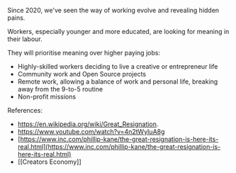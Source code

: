 Since 2020, we've seen the way of working evolve and revealing hidden pains.

Workers, especially younger and more educated, are looking for meaning in their labour.

They will prioritise meaning over higher paying jobs:

- Highly-skilled workers deciding to live a creative or entrepreneur life
- Community work and Open Source projects
- Remote work, allowing a balance of work and personal life, breaking away from the 9-to-5 routine
- Non-profit missions

References:
- https://en.wikipedia.org/wiki/Great_Resignation.
- https://www.youtube.com/watch?v=4n2tWyIuA8g
- [https://www.inc.com/phillip-kane/the-great-resignation-is-here-its-real.html](https://www.inc.com/phillip-kane/the-great-resignation-is-here-its-real.html)
- [[Creators Economy]]

